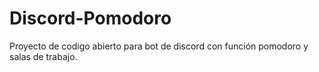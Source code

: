 # Discord-Pomodoro
Proyecto de codigo abierto para bot de discord con función pomodoro y salas de trabajo.
